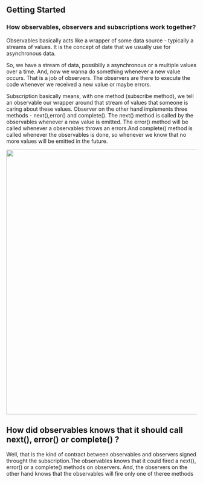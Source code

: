 ## Getting Started

### How observables, observers and subscriptions work together?
Observables basically acts like a wrapper of some data source - typically a streams of values. It is the concept of date that we usually use for asynchronous data.

So, we have a stream of data, possiblily a asynchronous or a  multiple values over a time. And, now we wanna do something whenever a new value occurs. That is a job of observers. The observers are there to execute the code whenever we received a new value or maybe errors.

Subscription basically means, with one method (subscribe method), we tell an observable our wrapper around that stream of values that someone is caring about these values.
Observer on the other hand implements three methods  - next(),error() and complete().
The next() method is called by the observables whenever a new value is emitted. The error() method will be called whenever a observables throws an errors.And  complete() method is called whenever the observables is done, so whenever we know that no more values will be emitted in the future.<br>

<img src="https://user-images.githubusercontent.com/47861774/57973322-df65ff80-79c6-11e9-8235-35c3e4ffbb2e.png" heigth="300px"
width="700px">

## How did observables knows that it should call next(), error() or complete() ?
Well, that is the kind of contract between  observables and observers signed throught the subscription.The observables knows that it could fired a next(), error() or a complete() methods on observers. And, the observers on the other hand knows that the observables will fire only one of theree methods 
